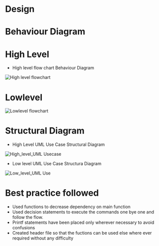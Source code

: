 # Design
# Behaviour Diagram
# High Level
- High level flow chart Behaviour Diagram

![High level flowchart](https://user-images.githubusercontent.com/55775183/153703669-351a1628-9fa3-4966-a587-9d914f083f7f.png)

# Lowlevel
![Lowlevel flowchart](https://user-images.githubusercontent.com/55775183/153708812-626b0abc-0215-4a0f-8475-9068a4d9007d.png)


# Structural Diagram

- High Level UML Use Case Structural Diagram


![High_level_UML Usecase](https://user-images.githubusercontent.com/55775183/153703811-210e2976-5c62-48e1-bffb-b2ff057552ef.png)


- Low level UML Use Case Structura Diagram



 ![Low_level_UML Use](https://user-images.githubusercontent.com/55775183/153703834-f4a1fdf7-622d-4ebb-a377-1c0c28ca3345.png)
 
 # Best practice followed
 - Used functions to decrease dependency on main function
 - Used decision statements  to execute the commands one bye one and follow the flow.
 - Printf statements have been placed only wherever necessary to avoid confusions
 - Created header file so that the fuctions can be used else where ever required without any difficulty


